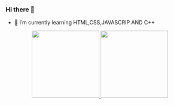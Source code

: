 ### Hi there 👋


- 🌱 I’m currently learning HTML,CSS,JAVASCRIP AND C++

<div align="center">
  <a href="https://github.com/RenanR05">
  <img height="180em" src="https://github-readme-stats.vercel.app/api?username=RenanR05&show_icons=true&theme=dark&include_all_commits=true&count_private=true"/>
  <img height="180em" src="https://github-readme-stats.vercel.app/api/top-langs/?username=RenanR05&layout=compact&langs_count=7&theme=dracula"/>
</div>
